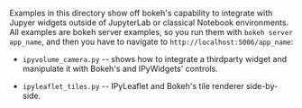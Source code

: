 Examples in this directory show off bokeh's capability to integrate with Jupyer widgets
outside of JupyterLab or classical Notebook environments. All examples are bokeh server
examples, so you run them with `bokeh server app_name`, and then you have to navigate
to `http://localhost:5006/app_name`:

* `ipyvolume_camera.py` -- shows how to integrate a thirdparty widget and manipulate it
with Bokeh's and IPyWidgets' controls.

* `ipyleaflet_tiles.py` -- IPyLeaflet and Bokeh's tile renderer side-by-side.
